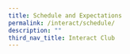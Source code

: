 ```yaml
---
title: Schedule and Expectations
permalink: /interact/schedule/
description: ""
third_nav_title: Interact Club
---
```

